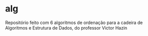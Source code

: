 # alg
Repositório feito com 6 algoritmos de ordenação para a cadeira de Algoritmos e Estrutura de Dados, do professor Victor Hazin
